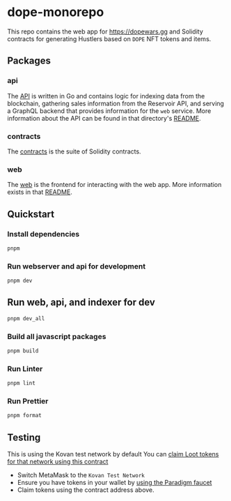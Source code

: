 # dope-monorepo

This repo contains the web app for <https://dopewars.gg> and Solidity contracts for generating Hustlers based on `DOPE` NFT tokens and items.

## Packages

### api

The [API](packages/api) is written in Go and contains logic for indexing data from the blockchain, gathering sales information from the Reservoir API, and serving a GraphQL backend that provides information for the `web` service. More information about the API can be found in that directory's [README](packages/api/README.md).

### contracts

The [contracts](packages/contracts) is the suite of Solidity contracts.

### web

The [web](packages/web) is the frontend for interacting with the web app. More information exists in that [README](packages/web/README.md).

## Quickstart

### Install dependencies

```sh
pnpm
```

### Run webserver and api for development

```sh
pnpm dev
```

## Run web, api, and indexer for dev

```sh
pnpm dev_all
```

### Build all javascript packages

```sh
pnpm build
```

### Run Linter

```sh
pnpm lint
```

### Run Prettier

```sh
pnpm format
```

## Testing

This is using the Kovan test network by default
You can [claim Loot tokens for that network using this contract](https://kovan.etherscan.io/address/0xd2761Ee62d8772343070A5dE02C436F788EdF60a#code)

* Switch MetaMask to the `Kovan Test Network`
* Ensure you have tokens in your wallet by [using the Paradigm faucet](https://faucet.paradigm.xyz/)
* Claim tokens using the contract address above.
